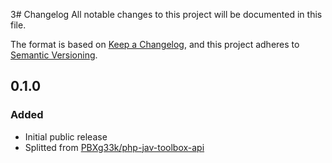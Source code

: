 3# Changelog
All notable changes to this project will be documented in this file.

The format is based on [Keep a Changelog](https://keepachangelog.com/en/1.0.0/),
and this project adheres to [Semantic Versioning](https://semver.org/spec/v2.0.0.html).

## 0.1.0
### Added
- Initial public release
- Splitted from [PBXg33k/php-jav-toolbox-api](https://github.com/PBXg33k/php-jav-toolbox-api)